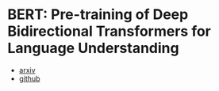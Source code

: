 # BERT: Pre-training of Deep Bidirectional Transformers for Language Understanding
* [arxiv](https://arxiv.org/pdf/1810.04805.pdf) 
* [github](https://github.com/google-research/bert)



